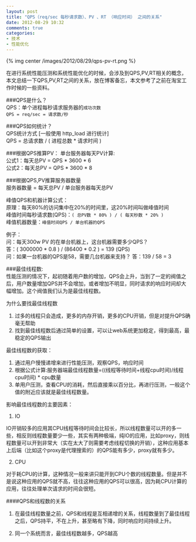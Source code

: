 ```yaml
---
layout: post
title: "QPS（req/sec 每秒请求数）、PV 、RT （响应时间） 之间的关系"
date: 2012-08-29 10:32
comments: true
categories: 
- 技术
- 性能优化
---
```


{% img center /images/2012/08/29/qps-pv-rt.png %}

在进行系统性能压测和系统性能优化的时候，会涉及到QPS,PV,RT相关的概念， 本文总结一下QPS,PV,RT之间的关系，放在博客备忘，本文参考了之前在淘宝工作时候的一些资料。 

###QPS是什么？  
QPS：单个进程每秒请求服务器的`成功次数`  
`QPS = req/sec = 请求数/秒` 

###QPS如何统计？    
QPS统计方式 [一般使用 http_load 进行统计]    
QPS = 总请求数 / ( 进程总数 *   请求时间 ) 

###根据QPS推算PV：
单台服务器每天PV计算:  
公式1：每天总PV = QPS * 3600 * 6  
公式2：每天总PV = QPS * 3600 * 8  

###根据QPS,PV推算服务器数量  
服务器数量 =   每天总PV / 单台服务器每天总PV

峰值QPS和机器计算公式：  
原理：每天80%的访问集中在20%的时间里，这20%时间叫做峰值时间    
峰值时间每秒请求数(QPS)：`( 总PV数 * 80% ) / ( 每天秒数 * 20% )`  
峰值机器数量：`峰值时间QPS / 单台机器的QPS`

<!-- more -->

例子：  
问：每天300w PV 的在单台机器上，这台机器需要多少QPS？  
答：( 3000000 * 0.8 ) / (86400 * 0.2 ) = 139 (QPS)  
问：如果一台机器的QPS是58，需要几台机器来支持？
答：139 / 58 = 3

###最佳线程数:  
性能压测的情况下，起初随着用户数的增加，QPS会上升，当到了一定的阀值之后，用户数量增加QPS并不会增加，或者增加不明显，同时请求的响应时间却大幅增加。这个阀值我们认为是最佳线程数。  
 
为什么要找最佳线程数  

1. 过多的线程只会造成，更多的内存开销，更多的CPU开销，但是对提升QPS确毫无帮助
2. 找到最佳线程数后通过简单的设置，可以让web系统更加稳定，得到最高，最稳定的QPS输出
 
最佳线程数的获取：  

1. 通过用户慢慢递增来进行性能压测，观察QPS，响应时间
2. 根据公式计算:服务器端最佳线程数量=((线程等待时间+线程cpu时间)/线程cpu时间) * cpu数量
3. 单用户压测，查看CPU的消耗，然后直接乘以百分比，再进行压测，一般这个值的附近应该就是最佳线程数量。

 
影响最佳线程数的主要因素：

1. IO

IO开销较多的应用其CPU线程等待时间会比较长，所以线程数量可以开的多一些，相反则线程数量要少一些，其实有两种极端，纯IO的应用，比如proxy，则线程数量可以开到非常大（实在太大了则需要考虑线程切换的开销），这种应用基本上后端（比如这个proxy是代理搜索的）的QPS能有多少，proxy就有多少。 
  
2. CPU  

对于耗CPU的计算，这种情况一般来讲只能开到CPU个数的线程数量。但是并不是说这种应用的QPS就不高，往往这种应用的QPS可以很高，因为耗CPU计算的应用，往往处理单次请求的时间会很短。
 
####QPS和线程数的关系

1. 在最佳线程数量之前，QPS和线程是互相递增的关系，线程数量到了最佳线程之后，QPS持平，不在上升，甚至略有下降，同时响应时间持续上升。

2. 同一个系统而言，最佳线程数越多，QPS越高
  

 
 


